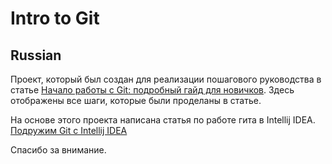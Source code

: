 # Intro to Git

## Russian
Проект, который был создан для реализации пошагового руководства в статье [Начало работы с Git: подробный гайд для новичков](https://javarush.ru/groups/posts/2683-nachalo-rabotih-s-git-podrobnihy-gayd-dlja-novichkov).
Здесь отображены все шаги, которые были проделаны в статье. 

На основе этого проекта написана статья по работе гита в Intellij IDEA. [Подружим Git c Intellij IDEA](https://javarush.ru/groups/posts/2818-podruzhim-git-s-intellij-idea)

Спасибо за внимание.
